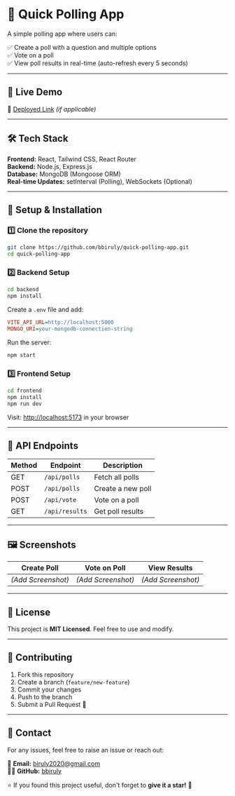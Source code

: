 # 📌 Quick Polling App
A simple polling app where users can:

✅ Create a poll with a question and multiple options  
✅ Vote on a poll  
✅ View poll results in real-time (auto-refresh every 5 seconds)  

---

## 🚀 Live Demo
🔗 [Deployed Link](#) *(if applicable)*

---

## 🛠️ Tech Stack
**Frontend:** React, Tailwind CSS, React Router  
**Backend:** Node.js, Express.js  
**Database:** MongoDB (Mongoose ORM)  
**Real-time Updates:** setInterval (Polling), WebSockets (Optional)  

---

## 🔧 Setup & Installation

### 1️⃣ Clone the repository
```sh
git clone https://github.com/bbiruly/quick-polling-app.git
cd quick-polling-app
```

### 2️⃣ Backend Setup
```sh
cd backend
npm install
```
Create a `.env` file and add:
```ini
VITE_API_URL=http://localhost:5000
MONGO_URI=your-mongodb-connection-string
```
Run the server:
```sh
npm start
```

### 3️⃣ Frontend Setup
```sh
cd frontend
npm install
npm run dev
```
Visit: [http://localhost:5173](http://localhost:5173) in your browser

---

## 📌 API Endpoints
| Method | Endpoint       | Description        |
|--------|--------------|------------------|
| GET    | `/api/polls`  | Fetch all polls   |
| POST   | `/api/polls`  | Create a new poll |
| POST   | `/api/vote`   | Vote on a poll    |
| GET    | `/api/results` | Get poll results  |

---

## 🖼️ Screenshots
| Create Poll | Vote on Poll | View Results |
|------------|------------|------------|
| *(Add Screenshot)* | *(Add Screenshot)* | *(Add Screenshot)* |

---

## 📜 License
This project is **MIT Licensed**. Feel free to use and modify.

---

## 🙌 Contributing
1. Fork this repository  
2. Create a branch (`feature/new-feature`)  
3. Commit your changes  
4. Push to the branch  
5. Submit a Pull Request 🎉  

---

## 📧 Contact
For any issues, feel free to raise an issue or reach out:

📩 **Email:** [biruly2020@gmail.com](mailto:biruly2020@gmail.com)  
👨‍💻 **GitHub:** [bbiruly](https://github.com/bbiruly)  

⭐ If you found this project useful, don't forget to **give it a star!** 🌟
